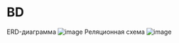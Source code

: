 # BD
ERD-диаграмма
![image](https://user-images.githubusercontent.com/92733798/230583255-b94719c0-9e31-49a2-ae8b-1a67fd163ec5.png)
Реляционная схема
![image](https://user-images.githubusercontent.com/92733798/230590482-83f6ebcb-6cee-49b0-9fe7-a6bd943f9657.png)

